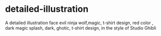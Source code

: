 # detailed-illustration
A detailed illustration face evil ninja wolf,magic, t-shirt design, red color , dark magic splash, dark, ghotic, t-shirt design, in the style of Studio Ghibli
